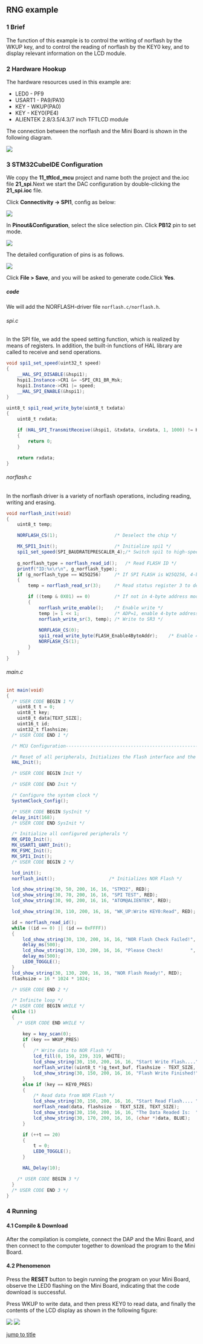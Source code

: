 ## RNG example<a name="brief"></a>


### 1 Brief
The function of this example is to control the writing of norflash by the WKUP key, and to control the reading of norflash by the KEY0 key, and to display relevant information on the LCD module.
### 2 Hardware Hookup
The hardware resources used in this example are:
+ LED0 - PF9
+ USART1 - PA9/PA10
+ KEY - WKUP(PA0)
+ KEY - KEY0(PE4)
+ ALIENTEK  2.8/3.5/4.3/7 inch TFTLCD module

The connection between the norflash and the Mini Board is shown in the following diagram.

<img src="../../1_docs/3_figures/21_spi/01_sch.png">

### 3 STM32CubeIDE Configuration


We copy the **11_tftlcd_mcu** project and name both the project and the.ioc file **21_spi**.Next we start the DAC configuration by double-clicking the **21_spi.ioc** file.

Click **Connectivity -> SPI1**, config as below:

<img src="../../1_docs/3_figures/21_spi/03_config.png">


In **Pinout&Configuration**, select the slice selection pin. Click **PB12** pin to set mode.

<img src="../../1_docs/3_figures/21_spi/02_pin.png">

The detailed configuration of pins is as follows.

<img src="../../1_docs/3_figures/21_spi/04_gpio.png">

Click **File > Save**, and you will be asked to generate code.Click **Yes**.

##### code

We will add the NORFLASH-driver file ``norflash.c/norflash.h``.

###### spi.c
In the SPI file, we add the speed setting function, which is realized by means of registers. In addition, the built-in functions of HAL library are called to receive and send operations.
```c#
void spi1_set_speed(uint32_t speed)
{
    __HAL_SPI_DISABLE(&hspi1);
    hspi1.Instance->CR1 &= ~SPI_CR1_BR_Msk;
    hspi1.Instance->CR1 |= speed;
    __HAL_SPI_ENABLE(&hspi1);
}

uint8_t spi1_read_write_byte(uint8_t txdata)
{
    uint8_t rxdata;

    if (HAL_SPI_TransmitReceive(&hspi1, &txdata, &rxdata, 1, 1000) != HAL_OK)
    {
        return 0;
    }

    return rxdata;
}
```

###### norflash.c
In the norflash driver is a variety of norflash operations, including reading, writing and erasing.

```c#
void norflash_init(void)
{
    uint8_t temp;

    NORFLASH_CS(1);                     /* Deselect the chip */

    MX_SPI1_Init();                   	/* Initialize spi1 */
    spi1_set_speed(SPI_BAUDRATEPRESCALER_4);/* Switch spi1 to high-speed mode 18MHz */
    
    g_norflash_type = norflash_read_id();   /* Read FLASH ID */
    printf("ID:%x\r\n", g_norflash_type);
    if (g_norflash_type == W25Q256)     /* If SPI FLASH is W25Q256, 4-byte address mode must be enabled */
    {
        temp = norflash_read_sr(3);     /* Read status register 3 to determine address mode */

        if ((temp & 0X01) == 0)         /* If not in 4-byte address mode, switch to 4-byte address mode */
        {
            norflash_write_enable();    /* Enable write */
            temp |= 1 << 1;             /* ADP=1, enable 4-byte address mode */
            norflash_write_sr(3, temp); /* Write to SR3 */
            
            NORFLASH_CS(0);
            spi1_read_write_byte(FLASH_Enable4ByteAddr);    /* Enable 4-byte address instruction */
            NORFLASH_CS(1);
        }
    }
}
```

###### main.c
```c#
int main(void)
{
  /* USER CODE BEGIN 1 */
    uint8_t t = 0;
    uint8_t key;
    uint8_t data[TEXT_SIZE];
    uint16_t id;
    uint32_t flashsize;
  /* USER CODE END 1 */

  /* MCU Configuration--------------------------------------------------------*/

  /* Reset of all peripherals, Initializes the Flash interface and the Systick. */
  HAL_Init();

  /* USER CODE BEGIN Init */

  /* USER CODE END Init */

  /* Configure the system clock */
  SystemClock_Config();

  /* USER CODE BEGIN SysInit */
  delay_init(168);
  /* USER CODE END SysInit */

  /* Initialize all configured peripherals */
  MX_GPIO_Init();
  MX_USART1_UART_Init();
  MX_FSMC_Init();
  MX_SPI1_Init();
  /* USER CODE BEGIN 2 */

  lcd_init();
  norflash_init();                    /* Initializes NOR Flash */

  lcd_show_string(30, 50, 200, 16, 16, "STM32", RED);
  lcd_show_string(30, 70, 200, 16, 16, "SPI TEST", RED);
  lcd_show_string(30, 90, 200, 16, 16, "ATOM@ALIENTEK", RED);

  lcd_show_string(30, 110, 200, 16, 16, "WK_UP:Write KEY0:Read", RED);

  id = norflash_read_id();
  while ((id == 0) || (id == 0xFFFF))
  {
      lcd_show_string(30, 130, 200, 16, 16, "NOR Flash Check Failed!", RED);
      delay_ms(500);
      lcd_show_string(30, 130, 200, 16, 16, "Please Check!          ", RED);
      delay_ms(500);
      LED0_TOGGLE();
  }
  lcd_show_string(30, 130, 200, 16, 16, "NOR Flash Ready!", RED);
  flashsize = 16 * 1024 * 1024;

  /* USER CODE END 2 */

  /* Infinite loop */
  /* USER CODE BEGIN WHILE */
  while (1)
  {
    /* USER CODE END WHILE */

      key = key_scan(0);
      if (key == WKUP_PRES)
      {
    	  /* Write data to NOR Flash */
          lcd_fill(0, 150, 239, 319, WHITE);
          lcd_show_string(30, 150, 200, 16, 16, "Start Write Flash....", BLUE);
          norflash_write((uint8_t *)g_text_buf, flashsize - TEXT_SIZE, TEXT_SIZE);
          lcd_show_string(30, 150, 200, 16, 16, "Flash Write Finished!", BLUE);
      }
      else if (key == KEY0_PRES)
      {
    	  /* Read data from NOR Flash */
          lcd_show_string(30, 150, 200, 16, 16, "Start Read Flash.... ", BLUE);
          norflash_read(data, flashsize - TEXT_SIZE, TEXT_SIZE);
          lcd_show_string(30, 150, 200, 16, 16, "The Data Readed Is:  ", BLUE);
          lcd_show_string(30, 170, 200, 16, 16, (char *)data, BLUE);
      }

      if (++t == 20)
      {
          t = 0;
          LED0_TOGGLE();
      }

      HAL_Delay(10);

    /* USER CODE BEGIN 3 */
  }
  /* USER CODE END 3 */
}
```

### 4 Running
#### 4.1 Compile & Download
After the compilation is complete, connect the DAP and the Mini Board, and then connect to the computer together to download the program to the Mini Board.
#### 4.2 Phenomenon
Press the **RESET** button to begin running the program on your Mini Board, observe the LED0 flashing on the Mini Board, indicating that the code download is successful. 

Press WKUP to write data, and then press KEY0 to read data, and finally the contents of the LCD display as shown in the following figure:

<img src="../../1_docs/3_figures/21_spi/05_lcd.png">

<img src="../../1_docs/3_figures/21_spi/06_lcd.png">

[jump to title](#brief)